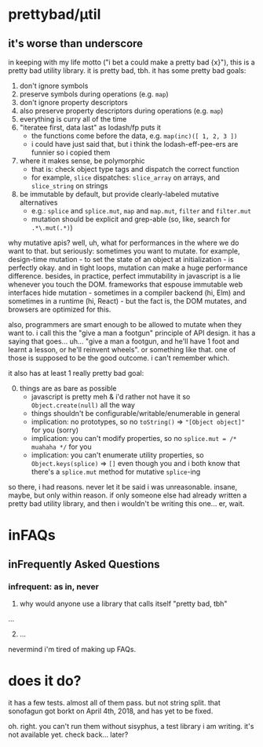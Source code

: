 # prettybad/μtil
## it's worse than underscore

in keeping with my life motto ("i bet a could make a pretty bad {x}"), this is a pretty bad utility
library. it is pretty bad, tbh. it has some pretty bad goals:

1. don't ignore symbols
2. preserve symbols during operations (e.g. `map`)
3. don't ignore property descriptors
4. also preserve property descriptors during operations (e.g. `map`)
5. everything is curry all of the time
6. "iteratee first, data last" as lodash/fp puts it
    - the functions come before the data, e.g. `map(inc)([ 1, 2, 3 ])`
    - i could have just said that, but i think the lodash-eff-pee-ers are funnier so i copied them
7. where it makes sense, be polymorphic
    - that is: check object type tags and dispatch the correct function
    - for example, `slice` dispatches: `slice_array` on arrays, and `slice_string` on strings
8. be immutable by default, but provide clearly-labeled mutative alternatives
    - e.g.: `splice` and `splice.mut`, `map` and `map.mut`, `filter` and `filter.mut`
    - mutation should be explicit and grep-able (so, like, search for `.*\.mut(.*)`)

why mutative apis? well, uh, what for performances in the where we do want to that. but seriously:
sometimes you want to mutate. for example, design-time mutation - to set the state of an object at
initialization - is perfectly okay. and in tight loops, mutation can make a huge performance
difference. besides, in practice, perfect immutability in javascript is a lie whenever you touch the
DOM. frameworks that espouse immutable web interfaces hide mutation - sometimes in a compiler
backend (hi, Elm) and sometimes in a runtime (hi, React) - but the fact is, the DOM mutates, and
browsers are optimized for this.

also, programmers are smart enough to be allowed to mutate when they want to. i call this the "give
a man a footgun" principle of API design. it has a saying that goes... uh... "give a man a footgun,
and he'll have 1 foot and learnt a lesson, or he'll reinvent wheels". or something like that. one of
those is supposed to be the good outcome. i can't remember which.

it also has at least 1 really pretty bad goal:

0. things are as bare as possible
    - javascript is pretty meh & i'd rather not have it so `Object.create(null)` all the way
    - things shouldn't be configurable/writable/enumerable in general
    - implication: no prototypes, so no `toString()` ⇒ `"[Object object]"` for you (sorry)
    - implication: you can't modify properties, so no `splice.mut = /* muahaha */` for you
    - implication: you can't enumerate utility properties, so `Object.keys(splice)` ⇒ `[]` even
        though you and i both know that there's a `splice.mut` method for mutative `splice`-ing

so there, i had reasons. never let it be said i was unreasonable. insane, maybe, but only within
reason. if only someone else had already written a pretty bad utility library, and then i wouldn't
be writing this one... er, wait.

# inFAQs
## inFrequently Asked Questions
### infrequent: as in, never

1. why would anyone use a library that calls itself "pretty bad, tbh"

...

2. ...

nevermind i'm tired of making up FAQs.

# does it do?

it has a few tests. almost all of them pass. but not string split. that sonofagun got borkt on April
4th, 2018, and has yet to be fixed.

oh. right. you can't run them without sisyphus, a test library i am writing. it's not available yet.
check back... later?
